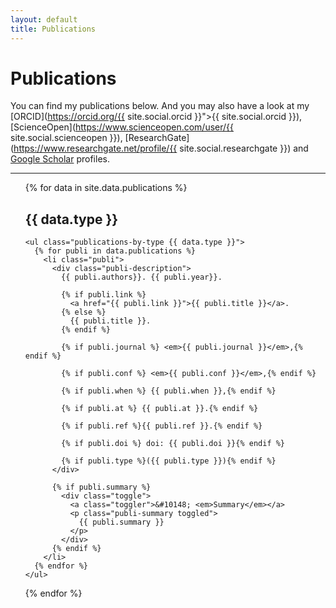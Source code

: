 ```yaml
---
layout: default
title: Publications
---
```


# Publications

You can find my publications below. And you may also have a look at my [ORCID](https://orcid.org/{{ site.social.orcid }}">{{ site.social.orcid }}), [ScienceOpen](https://www.scienceopen.com/user/{{ site.social.scienceopen }}), [ResearchGate](https://www.researchgate.net/profile/{{ site.social.researchgate }})
and [Google Scholar](https://scholar.google.fr/citations?user=q5GpTJYAAAAJ&hl=fr) profiles.

---

<ul class="publications">
  {% for data in site.data.publications %}
    <h2 class="title">{{ data.type }}</h2>

    <ul class="publications-by-type {{ data.type }}">
      {% for publi in data.publications %}
        <li class="publi">
          <div class="publi-description">
            {{ publi.authors}}. {{ publi.year}}.

            {% if publi.link %}
              <a href="{{ publi.link }}">{{ publi.title }}</a>.
            {% else %}
              {{ publi.title }}.
            {% endif %}

            {% if publi.journal %} <em>{{ publi.journal }}</em>,{% endif %}

            {% if publi.conf %} <em>{{ publi.conf }}</em>,{% endif %}

            {% if publi.when %} {{ publi.when }},{% endif %}

            {% if publi.at %} {{ publi.at }}.{% endif %}

            {% if publi.ref %}{{ publi.ref }}.{% endif %}

            {% if publi.doi %} doi: {{ publi.doi }}{% endif %}

            {% if publi.type %}({{ publi.type }}){% endif %}
          </div>

          {% if publi.summary %}
            <div class="toggle">
              <a class="toggler">&#10148; <em>Summary</em></a>
              <p class="publi-summary toggled">
                {{ publi.summary }}
              </p>
            </div>
          {% endif %}
        </li>
      {% endfor %}
    </ul>
  {% endfor %}
</ul>
